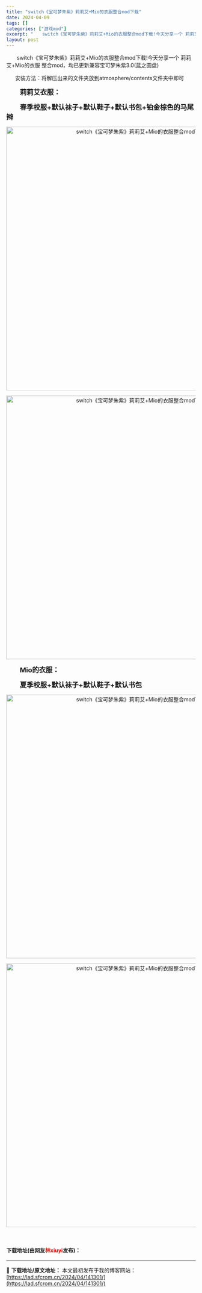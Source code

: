 ```yaml
---
title: "switch《宝可梦朱紫》莉莉艾+Mio的衣服整合mod下载"
date: 2024-04-09
tags: []
categories: ["游戏mod"]
excerpt: "　　switch《宝可梦朱紫》莉莉艾+Mio的衣服整合mod下载!今天分享一个 莉莉艾+Mio的衣服 整合mod，均已更新兼容宝可梦朱紫3.0(蓝之圆盘) &nbsp; &nbsp; &nbsp; 安装方法：将解压出来的文件夹放到atmosphere/contents文件夹中即可 　　莉莉艾衣服： &hellip;"
layout: post
---
```


 <p>　　switch《宝可梦朱紫》莉莉艾+Mio的衣服整合mod下载!今天分享一个 莉莉艾+Mio的衣服 整合mod，均已更新兼容宝可梦朱紫3.0(蓝之圆盘)</p> <p>&nbsp; &nbsp; &nbsp; 安装方法：将解压出来的文件夹放到atmosphere/contents文件夹中即可</p> <p><strong><span style="font-size:18px;">　　莉莉艾衣服：</span></strong></p> <p><strong><span style="font-size:18px;">　　春季校服+默认袜子+默认鞋子+默认书包+铂金棕色的马尾辫</span></strong></p> <p align="center"><img align="" border="0" src="https://lad.sfcrom.cn/wp-content/uploads/2024/04/20240409_661505ed3fb1e.webp" width="700" alt="switch《宝可梦朱紫》莉莉艾+Mio的衣服整合mod下载" /></p> <p align="center"><img align="" border="0" src="https://lad.sfcrom.cn/wp-content/uploads/2024/04/20240409_661505edb85d9.webp" width="700" alt="switch《宝可梦朱紫》莉莉艾+Mio的衣服整合mod下载" /></p> <p><strong><span style="font-size:18px;">　　Mio的衣服：</span></strong></p> <p><strong><span style="font-size:18px;">　　夏季校服+默认袜子+默认鞋子+默认书包</span></strong></p> <div> <p align="center"><img align="" border="0" src="https://lad.sfcrom.cn/wp-content/uploads/2024/04/20240409_661505ee3b1ed.webp" width="700" alt="switch《宝可梦朱紫》莉莉艾+Mio的衣服整合mod下载" /></p> <p align="center"><img align="" border="0" src="https://lad.sfcrom.cn/wp-content/uploads/2024/04/20240409_661505eea7bad.webp" width="700" alt="switch《宝可梦朱紫》莉莉艾+Mio的衣服整合mod下载" /></p></div> <p>&nbsp;</p> <p><h4>下载地址(由网友<font color="red">林xiuyi</font>发布)：</h4></p> 

---
📖 **下载地址/原文地址：** 本文最初发布于我的博客网站：[https://lad.sfcrom.cn/2024/04/141301/](https://lad.sfcrom.cn/2024/04/141301/)
